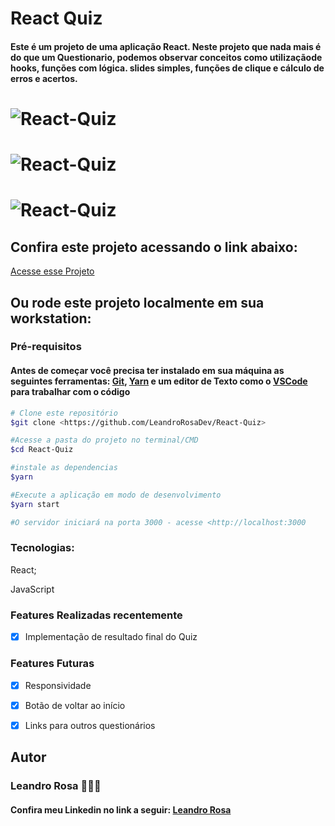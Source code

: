 # React Quiz

<h4>Este é um projeto de uma aplicação React. Neste projeto que nada mais é do que um Questionario, podemos observar conceitos como utilizaçãode hooks, funções com lógica.
slides simples, funções de clique e cálculo de erros e acertos.</h4>

<h1><img src="./Readme/readme-img1.png" alt="React-Quiz"></h1>
<h1><img src="./Readme/readme-img2.png" alt="React-Quiz"></h1>
<h1><img src="./Readme/readme-img3.png" alt="React-Quiz"></h1>


<h2>Confira este projeto acessando o link abaixo:</h2>
<a target="_blank" href="https://leandrorosadev.github.io/React-Quiz/">Acesse esse Projeto</a>

<h2> Ou rode este projeto localmente em sua workstation:</h2>
<h3>Pré-requisitos</h3>
<h4>Antes de começar você precisa ter instalado em sua máquina as seguintes ferramentas: 
<a target="_blank" href="https://git-scm.com/downloads">Git</a>,
<a target="_blank" href="https://classic.yarnpkg.com/lang/en/docs/install/#windows-stable">Yarn</a>
e um editor de Texto como o <a target="_blank" href="https://code.visualstudio.com/download">VSCode</a> para trabalhar com o código</h4>

```bash
# Clone este repositório
$git clone <https://github.com/LeandroRosaDev/React-Quiz>

#Acesse a pasta do projeto no terminal/CMD
$cd React-Quiz

#instale as dependencias
$yarn

#Execute a aplicação em modo de desenvolvimento
$yarn start

#O servidor iniciará na porta 3000 - acesse <http://localhost:3000

``` 

### Tecnologias: 
React;

JavaScript



### Features Realizadas recentemente
- [x] Implementação de resultado final do Quiz

### Features Futuras
- [x] Responsividade
- [x] Botão de voltar ao início
- [x] Links para outros questionários



<h2>Autor</h2>
<h3>Leandro Rosa 👨🏻‍💻</3>
<h4>Confira meu Linkedin no link a seguir: <a target="_blank" href="https://www.linkedin.com/in/leandro-rosa-28ba8722a/">Leandro Rosa</a></h4>
